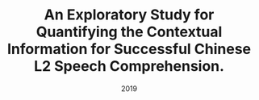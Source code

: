 ---
title: "An Exploratory Study for Quantifying the Contextual Information for Successful Chinese L2 Speech Comprehension."
authors:
- Rian Bao
- Lin Peng
- Yuchen Yan
- Jinsong Zhang
date: "2019"

publication: "ISCSLP 2022"
links:
    pdf: https://boroooo.github.io/pdfs/Exploratory_RianBao.pdf
    
---